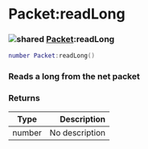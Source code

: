 # Packet:readLong

### ![shared](../../home/packet/.gitbook/assets/shared.png) [Packet](../../home/packet/home/Packet/):readLong

```lua
number Packet:readLong()
```

### Reads a long from the net packet

### Returns

| Type   |    Description |
| ------ | -------------: |
| number | No description |
